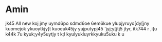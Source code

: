 Amin
====
jk45
All new
koj
jmy
uymd6po
sdmd6oe
6em6kue
ylupjyruyo[dy[jny
kuomejok
ykuoytkjy[t
kuoeuk45jy
yujputypj45
'jyj;y[jtj5
jtyr, itk744
r ,i[u
k44k
7u
kyuk;y4y5uytjy
t
k;l kyulyukluyrkkyuku5uku
k
u
